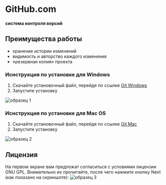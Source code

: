 # GitHub.com
#### система контроля версий

## Преимущества работы
* хранение истории изменений
* видимость и авторство каждого изменения
* «резервная копия» проекта

### Иснструкция по установке для Windows
1. Скачайте установочный файл, перейдя по ссылке [Git Windows](https://git-scm.com/download/win)
1. Запустите установку

![образец 1](https://github.com/netology-code/guides/blob/master/git/img/1.jpg)
### Иснструкция по установке для Mac OS
1. Скачайте установочный файл, перейдя по ссылке [Git Mac](https://git-scm.com/download/mac)
1. Запустите установку

![образец 2](https://github.com/netology-code/guides/blob/master/git/img/17.jpg)
## Лицензия
На первом экране вам предложат согласиться с условиями лицензии GNU GPL. Внимательно их прочитайте, после чего нажмите кнопку Next (как показано на скриншоте):
![образец 3](https://github.com/netology-code/guides/blob/master/git/img/2.png)